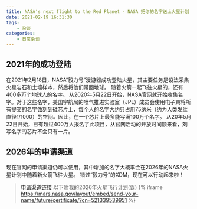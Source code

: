 ```yaml
---
title: NASA's next flight to the Red Planet - NASA 把你的名字送上火星计划
date: 2021-02-19 16:31:30
tags:
    - 杂谈
categories: 
    - 日常杂谈
---
```

## 2021年的成功登陆
在2021年2月18日，NASA“毅力号”漫游器成功登陆火星，其主要任务是设法采集火星岩石和土壤样本，然后将他们带回地球。
随着火箭一起飞往火星的，还有400多万个地球人的名字。
从2020年5月22日开始，NASA官网就开始收集名字。对于这些名字，美国宇航局的喷气推进实验室（JPL）成员会使用电子束将所有提交的名字蚀刻到硅芯片上，每个人的名字大约只占用75纳米（约为人类发丝直径1/1000）的空间。因此，在一个芯片上最多能写满100万个名字。
从20年5月22日开始，已有超过400万人报名了此项目，从官网活动的开放时间额来看，刻写名字的芯片不会只有一片。
## 2026年的申请渠道
现在官网的申请渠道仍可以使用，其中增加的名字大概率会在2026年的NASA火星计划中随着新火箭飞往火星。
错过“毅力号”的XDM，现在可以行动起来啦！

> [申请渠道链接](https://mars.nasa.gov/participate/send-your-name/future)
> 以下附我的2026年火星飞行计划(误)
{% iframe https://mars.nasa.gov/layout/embed/send-your-name/future/certificate/?cn=521339539951 %}

